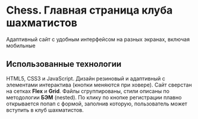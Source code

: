 # Chess. Главная страница клуба шахматистов

Адаптивный сайт с удобным интерфейсом на разных экранах, включая мобильные

## Использованные технологии
HTML5, CSS3 и JavaScript. Дизайн резиновый и адаптивный с элементами интерактива (кнопки меняются при ховере). Сайт сверстан на сетках **Flex** и **Grid**.
Файлы сгруппированы, стили описаны по методологии **БЭМ** (nested). По клику по кнопке регистрации плавно открывается попап с формой, заполнив которую, пользователь может вступить в клуб шахматистов.
